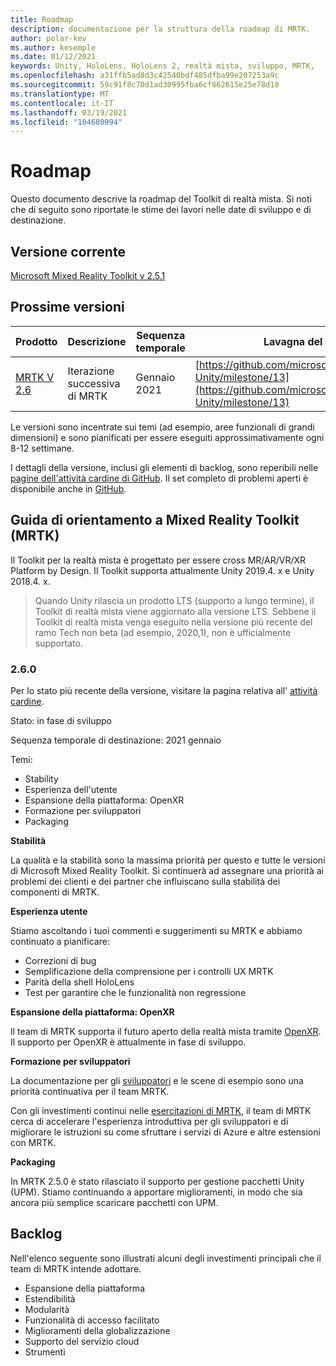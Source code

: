 ```yaml
---
title: Roadmap
description: documentazione per la struttura della roadmap di MRTK.
author: polar-kev
ms.author: kesemple
ms.date: 01/12/2021
keywords: Unity, HoloLens, HoloLens 2, realtà mista, sviluppo, MRTK,
ms.openlocfilehash: a31ffb5ad8d3c42540bdf485dfba99e207253a9c
ms.sourcegitcommit: 59c91f8c70d1ad30995fba6cf862615e25e78d10
ms.translationtype: MT
ms.contentlocale: it-IT
ms.lasthandoff: 03/19/2021
ms.locfileid: "104680994"
---
```

# <a name="roadmap"></a>Roadmap

Questo documento descrive la roadmap del Toolkit di realtà mista. Si noti che di seguito sono riportate le stime dei lavori nelle date di sviluppo e di destinazione.

## <a name="current-release"></a>Versione corrente

[Microsoft Mixed Reality Toolkit v 2.5.1](https://github.com/Microsoft/MixedRealityToolkit-Unity/releases/tag/v2.5.1)

## <a name="upcoming-releases"></a>Prossime versioni

| Prodotto | Descrizione | Sequenza temporale | Lavagna del progetto |
| --- | --- | --- | --- |
| [MRTK V 2.6](#260) | Iterazione successiva di MRTK | Gennaio 2021 | [https://github.com/microsoft/MixedRealityToolkit-Unity/milestone/13](https://github.com/microsoft/MixedRealityToolkit-Unity/milestone/13) |

Le versioni sono incentrate sui temi (ad esempio, aree funzionali di grandi dimensioni) e sono pianificati per essere eseguiti approssimativamente ogni 8-12 settimane.

I dettagli della versione, inclusi gli elementi di backlog, sono reperibili nelle [pagine dell'attività cardine di GitHub](https://github.com/Microsoft/MixedRealityToolkit-Unity/milestones). Il set completo di problemi aperti è disponibile anche in [GitHub](https://github.com/microsoft/MixedRealityToolkit-Unity/issues).

## <a name="mixed-reality-toolkit-mrtk-roadmap"></a>Guida di orientamento a Mixed Reality Toolkit (MRTK)

Il Toolkit per la realtà mista è progettato per essere cross MR/AR/VR/XR Platform by Design. Il Toolkit supporta attualmente Unity 2019.4. x e Unity 2018.4. x.

> Quando Unity rilascia un prodotto LTS (supporto a lungo termine), il Toolkit di realtà mista viene aggiornato alla versione LTS. Sebbene il Toolkit di realtà mista venga eseguito nella versione più recente del ramo Tech non beta (ad esempio, 2020,1), non è ufficialmente supportato.

### <a name="260"></a>2.6.0

Per lo stato più recente della versione, visitare la pagina relativa all' [attività cardine]( https://github.com/microsoft/MixedRealityToolkit-Unity/milestone/13).

Stato: in fase di sviluppo

Sequenza temporale di destinazione: 2021 gennaio

Temi:

- Stability
- Esperienza dell'utente
- Espansione della piattaforma: OpenXR
- Formazione per sviluppatori
- Packaging

**Stabilità**

La qualità e la stabilità sono la massima priorità per questo e tutte le versioni di Microsoft Mixed Reality Toolkit. Si continuerà ad assegnare una priorità ai problemi dei clienti e dei partner che influiscano sulla stabilità dei componenti di MRTK.

**Esperienza utente**

Stiamo ascoltando i tuoi commenti e suggerimenti su MRTK e abbiamo continuato a pianificare:

- Correzioni di bug
- Semplificazione della comprensione per i controlli UX MRTK
- Parità della shell HoloLens
- Test per garantire che le funzionalità non regressione

**Espansione della piattaforma: OpenXR**

Il team di MRTK supporta il futuro aperto della realtà mista tramite [OpenXR](https://techcommunity.microsoft.com/t5/mixed-reality-blog/moving-forward-to-openxr/ba-p/1825672). Il supporto per OpenXR è attualmente in fase di sviluppo.

**Formazione per sviluppatori**

La documentazione per gli [sviluppatori](https://microsoft.github.io/MixedRealityToolkit-Unity) e le scene di esempio sono una priorità continuativa per il team MRTK.

Con gli investimenti continui nelle [esercitazioni di MRTK](https://docs.microsoft.com/windows/mixed-reality/develop/unity/tutorials), il team di MRTK cerca di accelerare l'esperienza introduttiva per gli sviluppatori e di migliorare le istruzioni su come sfruttare i servizi di Azure e altre estensioni con MRTK.

**Packaging**

In MRTK 2.5.0 è stato rilasciato il supporto per gestione pacchetti Unity (UPM). Stiamo continuando a apportare miglioramenti, in modo che sia ancora più semplice scaricare pacchetti con UPM.

## <a name="backlog"></a>Backlog

Nell'elenco seguente sono illustrati alcuni degli investimenti principali che il team di MRTK intende adottare.

- Espansione della piattaforma
- Estendibilità
- Modularità
- Funzionalità di accesso facilitato
- Miglioramenti della globalizzazione
- Supporto del servizio cloud
- Strumenti
